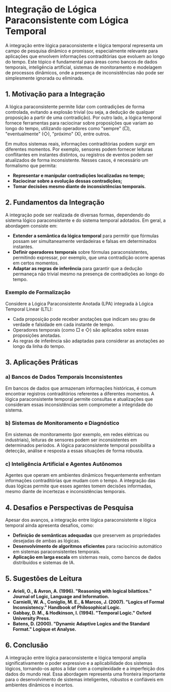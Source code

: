 # Integração de Lógica Paraconsistente com Lógica Temporal

A integração entre lógica paraconsistente e lógica temporal representa um campo de pesquisa dinâmico e promissor, especialmente relevante para aplicações que envolvem informações contraditórias que evoluem ao longo do tempo. Este tópico é fundamental para áreas como bancos de dados temporais, inteligência artificial, sistemas de monitoramento e modelagem de processos dinâmicos, onde a presença de inconsistências não pode ser simplesmente ignorada ou eliminada.

## 1. **Motivação para a Integração**

A lógica paraconsistente permite lidar com contradições de forma controlada, evitando a explosão trivial (ou seja, a dedução de qualquer proposição a partir de uma contradição). Por outro lado, a lógica temporal fornece ferramentas para raciocinar sobre proposições que variam ao longo do tempo, utilizando operadores como "sempre" (□), "eventualmente" (◇), "próximo" (X), entre outros.

Em muitos sistemas reais, informações contraditórias podem surgir em diferentes momentos. Por exemplo, sensores podem fornecer leituras conflitantes em instantes distintos, ou registros de eventos podem ser atualizados de forma inconsistente. Nesses casos, é necessário um formalismo que permita:

- **Representar e manipular contradições localizadas no tempo;**
- **Raciocinar sobre a evolução dessas contradições;**
- **Tomar decisões mesmo diante de inconsistências temporais.**

## 2. **Fundamentos da Integração**

A integração pode ser realizada de diversas formas, dependendo do sistema lógico paraconsistente e do sistema temporal adotados. Em geral, a abordagem consiste em:

- **Extender a semântica da lógica temporal** para permitir que fórmulas possam ser simultaneamente verdadeiras e falsas em determinados instantes.
- **Definir operadores temporais** sobre fórmulas paraconsistentes, permitindo expressar, por exemplo, que uma contradição ocorre apenas em certos momentos.
- **Adaptar as regras de inferência** para garantir que a dedução permaneça não trivial mesmo na presença de contradições ao longo do tempo.

### Exemplo de Formalização

Considere a Lógica Paraconsistente Anotada (LPA) integrada à Lógica Temporal Linear (LTL):

- Cada proposição pode receber anotações que indicam seu grau de verdade e falsidade em cada instante de tempo.
- Operadores temporais (como □ e ◇) são aplicados sobre essas proposições anotadas.
- As regras de inferência são adaptadas para considerar as anotações ao longo da linha do tempo.

## 3. **Aplicações Práticas**

### a) **Bancos de Dados Temporais Inconsistentes**
Em bancos de dados que armazenam informações históricas, é comum encontrar registros contraditórios referentes a diferentes momentos. A lógica paraconsistente temporal permite consultas e atualizações que consideram essas inconsistências sem comprometer a integridade do sistema.

### b) **Sistemas de Monitoramento e Diagnóstico**
Em sistemas de monitoramento (por exemplo, em redes elétricas ou industriais), leituras de sensores podem ser inconsistentes em determinados períodos. A lógica paraconsistente temporal possibilita a detecção, análise e resposta a essas situações de forma robusta.

### c) **Inteligência Artificial e Agentes Autônomos**
Agentes que operam em ambientes dinâmicos frequentemente enfrentam informações contraditórias que mudam com o tempo. A integração das duas lógicas permite que esses agentes tomem decisões informadas, mesmo diante de incertezas e inconsistências temporais.

## 4. **Desafios e Perspectivas de Pesquisa**

Apesar dos avanços, a integração entre lógica paraconsistente e lógica temporal ainda apresenta desafios, como:

- **Definição de semânticas adequadas** que preservem as propriedades desejadas de ambas as lógicas.
- **Desenvolvimento de algoritmos eficientes** para raciocínio automático em sistemas paraconsistentes temporais.
- **Aplicação em larga escala** em sistemas reais, como bancos de dados distribuídos e sistemas de IA.

## 5. **Sugestões de Leitura**

- **Arieli, O., & Avron, A. (1996). "Reasoning with logical bilattices." Journal of Logic, Language and Information.**
- **Carnielli, W. A., Coniglio, M. E., & Marcos, J. (2007). "Logics of Formal Inconsistency." Handbook of Philosophical Logic.**
- **Gabbay, D. M., & Hodkinson, I. (1994). "Temporal Logic." Oxford University Press.**
- **Batens, D. (2000). "Dynamic Adaptive Logics and the Standard Format." Logique et Analyse.**

## 6. **Conclusão**

A integração entre lógica paraconsistente e lógica temporal amplia significativamente o poder expressivo e a aplicabilidade dos sistemas lógicos, tornando-os aptos a lidar com a complexidade e a imperfeição dos dados do mundo real. Essa abordagem representa uma fronteira importante para o desenvolvimento de sistemas inteligentes, robustos e confiáveis em ambientes dinâmicos e incertos.